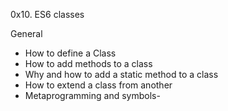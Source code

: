 0x10. ES6 classes

General

- How to define a Class
- How to add methods to a class
- Why and how to add a static method to a class
- How to extend a class from another
- Metaprogramming and symbols- 
